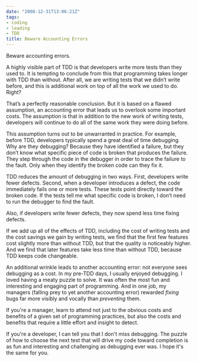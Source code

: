 ```yaml
---
date: "2008-12-31T13:06:21Z"
tags:
- coding
- leading
- TDD
title: Beware Accounting Errors
---
```


Beware accounting errors.

A highly visible part of TDD is that developers write more tests than they used to.  It is tempting to conclude from this that programming takes longer with TDD than without.  After all, we are writing tests that we didn’t write before, and this is additional work on top of all the work we used to do.  Right?

That’s a perfectly reasonable conclusion.  But it is based on a flawed assumption, an accounting error that leads us to overlook some important costs.  The assumption is that in addition to the new work of writing tests, developers will continue to do all of the same work they were doing before.

This assumption turns out to be unwarranted in practice.  For example, before TDD, developers typically spend a great deal of time debugging.  Why are they debugging?  Because they have identified a failure, but they don’t know what specific piece of code is broken that produces the failure.  They step through the code in the debugger in order to trace the failure to the fault.  Only when they identify the broken code can they fix it.

TDD reduces the amount of debugging in two ways.  First, developers write fewer defects.  Second, when a developer introduces a defect, the code immediately fails one or more tests.  These tests point directly toward the broken code.  If the tests tell me what specific code is broken, I don’t need to run the debugger to find the fault.

Also, if developers write fewer defects, they now spend less time fixing defects.

If we add up all of the effects of TDD, including the cost of writing tests and the cost savings we gain by writing tests, we find that the first few features cost slightly more than without TDD, but that the quality is noticeably higher.  And we find that later features take less time than without TDD, because TDD keeps code changeable.

An additional wrinkle leads to another accounting error: not everyone sees debugging as a cost.  In my pre-TDD days, I usually enjoyed debugging.  I loved having a meaty puzzle to solve.  It was often the most fun and interesting and engaging part of programming.  And in one job, my managers (falling prey to yet another accounting error) rewarded <em>fixing</em> bugs far more visibly and vocally than <em>preventing</em> them.

If you're a manager, learn to attend not just to the obvious costs and benefits of a given set of programming practices, but also the costs and benefits that require a little effort and insight to detect.

If you're a developer, I can tell you that I don't miss debugging.  The puzzle of how to choose the next test that will drive my code toward completion is as fun and interesting and challenging as debugging ever was.  I hope it's the same for you.
